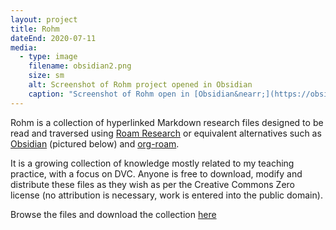 ```yaml
---
layout: project
title: Rohm
dateEnd: 2020-07-11
media:
  - type: image
    filename: obsidian2.png
    size: sm
    alt: Screenshot of Rohm project opened in Obsidian
    caption: "Screenshot of Rohm open in [Obsidian&nearr;](https://obsidian.md)"
---
```


Rohm is a collection of hyperlinked Markdown research files designed to be read and traversed using [Roam Research](https://roamresearch.com) or equivalent alternatives such as [Obsidian](https://obsidian.md) (pictured below) and [org-roam](https://orgroam.com). 

It is a growing collection of knowledge mostly related to my teaching practice, with a focus on DVC. Anyone is free to download, modify and distribute these files as they wish as per the Creative Commons Zero license (no attribution is necessary, work is entered into the public domain).

Browse the files and download the collection [here](https://www.dropbox.com/sh/4aur0qk9qj0ikhq/AADPZKyx195I_PHpcWA2nC6Ia?dl=0)